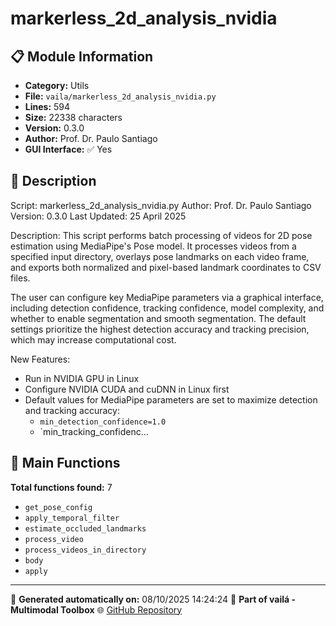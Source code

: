 # markerless_2d_analysis_nvidia

## 📋 Module Information

- **Category:** Utils
- **File:** `vaila/markerless_2d_analysis_nvidia.py`
- **Lines:** 594
- **Size:** 22338 characters
- **Version:** 0.3.0
- **Author:** Prof. Dr. Paulo Santiago
- **GUI Interface:** ✅ Yes

## 📖 Description


Script: markerless_2d_analysis_nvidia.py
Author: Prof. Dr. Paulo Santiago
Version: 0.3.0
Last Updated: 25 April 2025

Description:
This script performs batch processing of videos for 2D pose estimation using
MediaPipe's Pose model. It processes videos from a specified input directory,
overlays pose landmarks on each video frame, and exports both normalized and
pixel-based landmark coordinates to CSV files.

The user can configure key MediaPipe parameters via a graphical interface,
including detection confidence, tracking confidence, model complexity, and
whether to enable segmentation and smooth segmentation. The default settings
prioritize the highest detection accuracy and tracking precision, which may
increase computational cost.

New Features:
- Run in NVIDIA GPU in Linux
- Configure NVIDIA CUDA and cuDNN in Linux first
- Default values for MediaPipe parameters are set to maximize detection and
  tracking accuracy:
    - `min_detection_confidence=1.0`
    - `min_tracking_confidenc...

## 🔧 Main Functions

**Total functions found:** 7

- `get_pose_config`
- `apply_temporal_filter`
- `estimate_occluded_landmarks`
- `process_video`
- `process_videos_in_directory`
- `body`
- `apply`




---

📅 **Generated automatically on:** 08/10/2025 14:24:24
🔗 **Part of vailá - Multimodal Toolbox**
🌐 [GitHub Repository](https://github.com/vaila-multimodaltoolbox/vaila)

